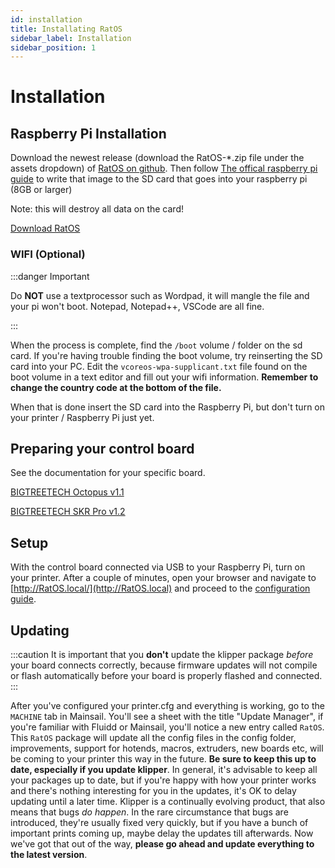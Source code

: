 ```yaml
---
id: installation
title: Installating RatOS
sidebar_label: Installation
sidebar_position: 1
---
```


# Installation

## Raspberry Pi Installation

Download the newest release (download the RatOS-\*.zip file under the assets dropdown) of [RatOS on github](https://github.com/Rat-Os/RatOS/releases).
Then follow [The offical raspberry pi guide](https://www.raspberrypi.org/documentation/installation/installing-images/) to write that image to the SD card that goes into your raspberry pi (8GB or larger)

Note: this will destroy all data on the card!

<a class="button button--primary" href="https://github.com/Rat-Os/RatOS/releases">Download RatOS</a>

### WIFI (Optional)

:::danger Important

Do **NOT** use a textprocessor such as Wordpad, it will mangle the file and your pi won't boot. Notepad, Notepad++, VSCode are all fine.

:::

When the process is complete, find the `/boot` volume / folder on the sd card. If you're having trouble finding the boot volume, try reinserting the SD card into your PC. Edit the `vcoreos-wpa-supplicant.txt` file found on the boot volume in a text editor and fill out your wifi information. **Remember to change the country code at the bottom of the file.**

When that is done insert the SD card into the Raspberry Pi, but don't turn on your printer / Raspberry Pi just yet.

## Preparing your control board

See the documentation for your specific board.

[BIGTREETECH Octopus v1.1](boards/btt/octopus-11)

[BIGTREETECH SKR Pro v1.2](boards/btt/skr-pro-12)

## Setup

With the control board connected via USB to your Raspberry Pi, turn on your printer. After a couple of minutes, open your browser and navigate to [http://RatOS.local/](http://RatOS.local) and proceed to the [configuration guide](configuration).

## Updating

:::caution
It is important that you **don't** update the klipper package _before_ your board connects correctly, because firmware updates will not compile or flash automatically before your board is properly flashed and connected.
:::

After you've configured your printer.cfg and everything is working, go to the `MACHINE` tab in Mainsail. You'll see a sheet with the title "Update Manager", if you're familiar with Fluidd or Mainsail, you'll notice a new entry called `RatOS`. This `RatOS` package will update all the config files in the config folder, improvements, support for hotends, macros, extruders, new boards etc, will be coming to your printer this way in the future. **Be sure to keep this up to date, especially if you update klipper**. In general, it's advisable to keep all your packages up to date, but if you're happy with how your printer works and there's nothing interesting for you in the updates, it's OK to delay updating until a later time. Klipper is a continually evolving product, that also means that bugs _do happen_. In the rare circumstance that bugs are introduced, they're usually fixed very quickly, but if you have a bunch of important prints coming up, maybe delay the updates till afterwards. Now we've got that out of the way, **please go ahead and update everything to the latest version**.
